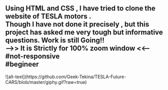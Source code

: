 <h2>
Using HTML and CSS , I have tried to clone the website of TESLA motors .<br> Though I have not done it precisely , but this project has asked me very tough but informative questions. Work is still Going!!
<br>
-->> It is Strictly for 100% zoom window <<--<br>
#not-responsive <br>
#begineer
</h2>
![alt-text](https://github.com/Geek-Tekina/TESLA-Future-CARS/blob/master/giphy.gif?raw=true)

